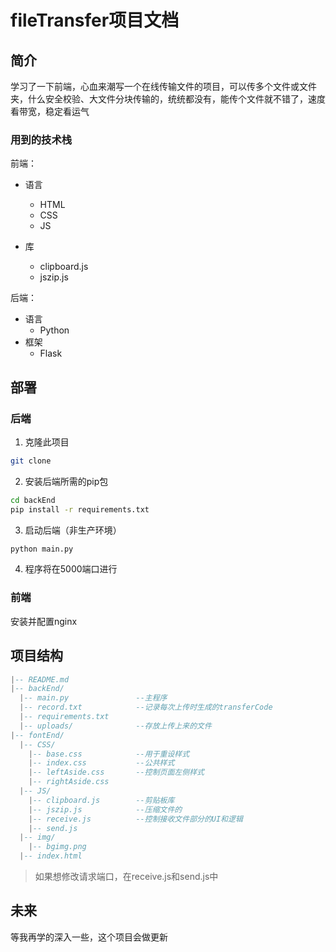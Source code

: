 # fileTransfer项目文档

## 简介

学习了一下前端，心血来潮写一个在线传输文件的项目，可以传多个文件或文件夹，什么安全校验、大文件分块传输的，统统都没有，能传个文件就不错了，速度看带宽，稳定看运气

### 用到的技术栈

前端：

- 语言

  - HTML
  - CSS
  - JS
- 库
  - clipboard.js
  - jszip.js


后端：

- 语言
  - Python
- 框架
  - Flask

## 部署

### 后端

1. 克隆此项目

```bash
git clone
```

2. 安装后端所需的pip包

```bash
cd backEnd
pip install -r requirements.txt
```

3. 启动后端（非生产环境）

```bash
python main.py
```

4. 程序将在5000端口进行

### 前端

安装并配置nginx

## 项目结构

```lua
|-- README.md
|-- backEnd/
  |-- main.py				--主程序
  |-- record.txt			--记录每次上传时生成的transferCode
  |-- requirements.txt
  |-- uploads/				--存放上传上来的文件
|-- fontEnd/
  |-- CSS/
    |-- base.css			--用于重设样式
    |-- index.css			--公共样式
    |-- leftAside.css		--控制页面左侧样式
    |-- rightAside.css
  |-- JS/
    |-- clipboard.js		--剪贴板库
    |-- jszip.js			--压缩文件的
    |-- receive.js			--控制接收文件部分的UI和逻辑
    |-- send.js
  |-- img/
    |-- bgimg.png
  |-- index.html
```

> 如果想修改请求端口，在receive.js和send.js中

## 未来

等我再学的深入一些，这个项目会做更新